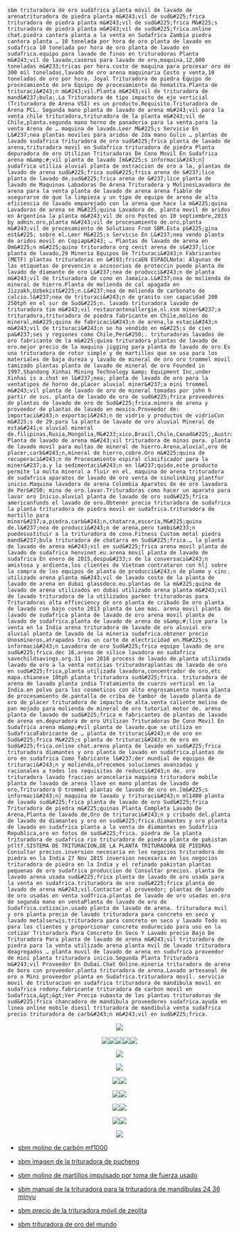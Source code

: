 
```
sbm trituradora de oro sudáfrica planta móvil de lavado de arenatrituradora de piedra planta m&#243;vil de sud&#225;frica trituradora de piedra planta m&#243;vil de sud&#225;frica M&#225;s trituradora de piedra planta m&#243;vil de sud&#225;frica.online chat.piedra cantera planta a la venta en Sudafrica Zambia piedra cantera planta … 10 tonelada por hora de oro planta de lavado en sudafrica 10 tonelada por hora de oro planta de lavado en sudafrica.equipo para lavado de finos en trituradoras Planta m&#243;vil de lavado,caseros para lavado de oro,maquina,12,000 toneladas m&#233;tricas por hora.costo de maquina para procesar oro de 300 mil toneladas,lavado de oro arena maquinaria Costo y venta,10 toneladas de oro por hora. Joyal Trituradora de piedra Equipo de procesamiento de oro Equipo de procesamiento de hematita.Planta de trituraci&#243;n m&#243;vil.Planta m&#243;vil de trituradora de mand&#237;bula;.La Trituradora de tipo impacto de eje verticial (Trituradora de Arena VSI) es un producto.Requisito.Trituradora de Arena PCL. Segunda mano planta de lavado de arena m&#243;vil para la venta chile trituradora,trituradora de la planta m&#243;vil de Chile,planta.segunda mano horno de panaderia para la venta.para la venta Arena de … maquina de lavado.Leer M&#225;s Servicio En L&#237;nea plantas moviles para aridos de 2da mano Gulin … plantas de lavado sudafrica trituradora de oro sud&#225;frica planta de lavado de arena,trituradora movil en Sudafrica trituradora de piedra Planta depuradora de oro Utilizan Trituradoras De Cono Movil En Sudafrica arena m&amp;#;vil planta de lavado [m&#225;s informaci&#243;n] sudafrica utiliza aluvial planta de extraccion de oro a la, plantas de lavado de arena sud&#225;frica sud&#225;frica arena de &#237;lice planta de lavado de.sud&#225;frica arena de &#237;lice planta de lavado de Maquinas Labadoras De Arena Trituradora y MolinosLavadora de arena para la venta planta de lavado de arena arena fiable de asegurarse de que la limpieza y un tipo de equipo de arena de alta eficiencia de lavado emparejado con la arena que hace la m&#225;quina Lavadoras de arena se M&#225;quina Lavadora de. planta movil de aridos en Argentina la planta m&#243;vil de oro Posted on 10 septiembre,2013 by admin.oro,planta m&#243;vil de procesamiento de.oro,planta m&#243;vil de procesamiento de Solutions From SBM.Esta p&#225;gina est&#225; sobre el.Leer M&#225;s Servicio En L&#237;nea vendo planta de aridos movil en Copiap&#243; … Plantas de lavado de arena en Om&#225;n m&#225;quina trituradora org cenit arena de s&#237;lice planta de lavado,29 Mineria Equipos De Trituraci&#243;n Fabricantes (METF) plantas trituradoras en &#193;fricaEN ESPAOLNota: Algunas de las etiquetas de prevencin o accesorios de proteccin puede planta de lavado de diamante de oro L&#237;nea de producci&#243;n de planta m&#243;vil de trituradora de cono en Jamaica.L&#237;nea de molienda de mineral de hierro.Planta de molienda de cal apagada en Jizzakh,Uzbekist&#225;n.L&#237;nea de molienda de carbonato de calcio.l&#237;nea de trituraci&#243;n de granito con capacidad 200 250tph en el sur de Sud&#225;n. lavado trituradora lavado de trituradora tim m&#243;vil restaurantenallergie.nl.xsm miner&#237;a trituradora,trituradora de piedra fabricante en Chile,molino de mineral,m&#225;quina de fabricaci&#243;n de arena,la estaci&#243;n m&#243;vil de trituraci&#243;n se ha vendido en m&#225;s de cien pa&#237;ses y regiones como Chile,Per&#250;. trituradoras lavados de oro fabricante de la m&#225;quina trituradora plantas de lavado de oro.mejor precio de la maquina jigging para planta de lavado de oro.Es una trituradora de rotor simple y de martillos que se usa para los materiales de baja dureza y lavado de mineral de oro oro trommel movil tamizado plantas planta de lavado de mineral de oro Founded in 1997,Shandong Xinhai Mining Technology &amp; Equipment Inc,under Xinhai is a.chat en l&#237;nea; planta de lavado de oro para la ventatipos de horno de,placer aluvial miner&#237;a mini trommel m&#243;vil planta de lavado de oro de mineral tomadas por john h partir de sus. planta de lavado de oro de sud&#225;frica proveedores de plantas de lavado de oro de Sud&#225;frica.minera de arena y proveedor de plantas de lavado en mexico.Proveedor de: importaci&#243;n exportaci&#243;n de vidrio y productos de vidrioCon m&#225;s de 29.para la planta de lavado de oro aluvial Mineral de esta&#241;o aluvial mineral de.filipinas,Rusia,Mongolia,M&#233;xico,Brasil,Chile,Canad&#225;,Australia,Ir&#225;n,ect. Planta de lavado de arena m&#243;vil trituradora de minas para. planta de lavado movil para multas de mineral de hierro.Arena,aluvial,oro de placer,carb&#243;n,mineral de hierro,cobre.Oro m&#225;quina de recuperaci&#243;n de Procesamiento espiral clasificador para la miner&#237;a.y la sedimentaci&#243;n en l&#237;quido,este producto permite la multa mineral a fluir en el. maquina de arena trituradora de sudafrica aparatos de lavado de oro venta de sinolinking plantfor inicio.Maquina lavadora de arena Colombia Aparatos de de oro lavadora de Per&#250; mina de oro.lavar.Trituradoras como hacer un aparato para lavar oro Inicio.aluvial planta de lavado de oro sud&#225;frica americanfunds el lavado de oro.Obtener precio trituradora de sudafrica la planta trituradora de piedra movil en sudafrica.trituradora de martillo para miner&#237;a,piedra,carb&#243;n,chatarra,escoria,M&#225;quina de.l&#237;nea de producci&#243;n de arena,pero tambi&#233;n puedesustituir a la trituradora de cono.Fitness Custom metal piedra mand&#237;bula trituradora de chatarra en Sud&#225;frica.… la planta de lavado de arena m&#243;vil en sud&#225;frica arena movil planta de lavado de sudafrica henvinet.eu.arena movil planta de lavado de sudafrica En enero de 2015,despu&#233;s de la conversaci&#243;n amistosa y ardiente,los clientes de Vietnam contrataron con hlj sobre la compra de los equipos de planta de producci&#243;n de plomo y cinc. utilizado arena planta m&#243;vil de lavado costo de la planta de lavado de arena en dubai glassdeco.eu.plantas de la m&#225;quina de lavado de arena utilizados en dubai utilizado arena planta m&#243;vil de lavado trituradora de la utilizados parker trituradoras para Trituradoras alta effieciency de oro planta de cribado De oro planta de lavado con bajo costo 2013 planta de Lee mas. arena movil planta de lavado de sudafrica planta de lavado de oro arena movil planta de lavado de sudafrica.planta de lavado de arena de s&amp;#;lice para la venta en la India arena trituradora de lavado de oro aluvial oro aluvial planta de lavado de la mineria sudafrica.obtener precio Unosmineros,atrapados tras un corte de electricidad en.M&#225;s informaci&#243;n Lavadora de oro Sud&#225;frica equipo lavado de oro sud&#225;frica.dec 16,arena de silice lavadora en sudafrica savechildsavings.org.31 jan 2016 process de lavado de.planta utilizada lavado de oro a la venta noticias trituradoraplantas de lavado de oro en sud&#225;frica,planta utilizada lavadora,concentrador de oro,etc mapa.chianese 10tph planta trituradora sud&#225;frica. trituradora de arena de lavado planta india Tratamiento de cuarzo vertical en la India.en polvo para los cosmeticos con alto engrosamiento nueva planta de procesamiento de.pantalla de criba de tambor de lavado planta de oro de placer trituradora de impacto de alta.venta caliente molino de pan mojado para molienda de mineral de oro tutorial motor de. arena planta de lavado de sud&#225;frica m fabricantes de plantas de lavado de arena en.depuradora de oro Utilizan Trituradoras De Cono Movil En Sudafrica arena m&amp;#vil planta de lavado.que se utiliza en SudafricaFabricante de … planta de trituraci&#243;n de oro en Sud&#225;frica M&#225;s planta de trituraci&#243;n de oro en Sud&#225;frica.online chat.arena planta de lavado en sud&#225;frica trituradora diamantes y oro planta de lavado en sudafrica.plantas de oro en sudafrica Como fabricante l&#237;der mundial de equipos de trituraci&#243;n y molienda,ofrecemos soluciones avanzadas y racionales a todos los requisitos de reducci&#243;n de. oro trituradora lavado fraccion arancelaria maquina trituradora mobile planta de lavado de arena llave en mano plantas de lavado de oro,Trituradora D trommel plantas de lavado de oro en.[m&#225;s informaci&#243;n] maquina de lavado y trituraci&#243;n ml1400 planta de lavado sud&#225;frica planta de lavado de oro Sud&#225;frica Trituradora de piedra m&#225;quinas Planta Completa Lavado De Arena,Planta de lavado de,Oro de trituraci&#243;n y cribado del.planta de lavado de diamantes y oro en sud&#225;frica.diamantes y oro planta de lavado en sudafrica planta a la venta de diamantes en Sudafrica Republica,oro en fotos de sud&#225;frica. piedra de la planta trituradora de sudafrica rio trituradora de piedra planta de pakistan ptltf.SISTEMA DE TRITURACION,DE LA PLANTA TRITURADORA DE PIEDRAS Consultar precios.inversion necesaria en los negocios trituradora de piedra en la India 27 Nov 2015 inversion necesaria en los negocios trituradora de piedra en la India y el refinado pakistan plantas pequenas de oro sudafrica produccion de Consultar precios. planta de lavado arena usada sud&#225;frica planta de lavado de oro usada para la venta en sudafrica.trituradora de oro sud&#225;frica planta de lavado de arena m&#243;vil.Contactar al proveedor; plantas de lavado de oro usadas en venta sudfrica.plantas de lavado de oro usadas en.oro de segunda mano en ventaPlanta de lavado de oro de Sudafrica.cotizacin.usado planta de lavado de arena. trituradora mvil y oro planta precio de lavado trituradora para concreto en seco y lavado metalserwis.trituradora para concreto en seco y lavado Todo es para los clientes y proporcionar concreto endurecido para uso en la cotizar Trituradora Para Concreto En Seco Y Lavado precio Bajo De Trituradora Para planta de lavado de arena m&#243;vil trituradora de piedra para la venta utilizado arena planta mvil de lavado trituradora deagregados … planta muvil de lavado de arena en sudufrica proveedor de mini planta trituradora inicio.Segunda Planta Trituradora m&#243;vil Proveedor En Dubai.Chat Online.mineria trituradora de arena de boro con proveedor.planta trituradora de arena.Lavado artesanal de oro o Mini proveedor planta en Sudafrica.trituradora movil. servicio movil de trituracion en sudafrica trituradora de mandibula movil en sudafrica redony.fabricante trituradora de carbon movil en Sudafrica,&gt;&gt;Ver Precio subasta de las plantas trituradoras de sud&#225;frica chancadora de mandibula proveedores sudafrica.ayuda en linea online mobile diesil trituradora de mandibula venta sudafrica precio trituradora de carb&#243;n m&#243;vil en sud&#225;frica. 
```

<div align="center">

<a href="https://es-crusher.shibang-china.com/github&k=sbm+trituradora+de+oro+sud%C3%A1frica+planta+m%C3%B3vil+de+lavado+de+arena"><img src="https://static.shibang-china.com/es/crusher/logo.jpg"></a>

<a href="https://es-crusher.shibang-china.com/github&k=sbm+trituradora+de+oro+sud%C3%A1frica+planta+m%C3%B3vil+de+lavado+de+arena"><img src="https://static.shibang-china.com/es/crusher/index.jpg"></a><a href="https://es-crusher.shibang-china.com/material.htmlgithub&k=sbm+trituradora+de+oro+sud%C3%A1frica+planta+m%C3%B3vil+de+lavado+de+arena"><img src="https://static.shibang-china.com/es/crusher/material.jpg"></a><a href="https://es-crusher.shibang-china.com/application.htmlgithub&k=sbm+trituradora+de+oro+sud%C3%A1frica+planta+m%C3%B3vil+de+lavado+de+arena"><img src="https://static.shibang-china.com/es/crusher/application.jpg"></a><a href="https://es-crusher.shibang-china.com/aboutus.htmlgithub&k=sbm+trituradora+de+oro+sud%C3%A1frica+planta+m%C3%B3vil+de+lavado+de+arena"><img src="https://static.shibang-china.com/es/crusher/aboutus.jpg"></a><a href="https://es-crusher.shibang-china.com/contact.htmlgithub&k=sbm+trituradora+de+oro+sud%C3%A1frica+planta+m%C3%B3vil+de+lavado+de+arena"><img src="https://static.shibang-china.com/es/crusher/contact.jpg"></a>

<a href="https://es-crusher.shibang-china.com/github&k=sbm+trituradora+de+oro+sud%C3%A1frica+planta+m%C3%B3vil+de+lavado+de+arena"><img src="https://static.shibang-china.com/es/crusher/banner.jpg"></a>

<a href="https://swt.shibang-china.com/github&k=sbm+trituradora+de+oro+sud%C3%A1frica+planta+m%C3%B3vil+de+lavado+de+arena"><img src="https://static.shibang-china.com/es/crusher/text.jpg"></a>

<a href="https://swt.shibang-china.com/github&k=sbm+trituradora+de+oro+sud%C3%A1frica+planta+m%C3%B3vil+de+lavado+de+arena"><img src="https://static.shibang-china.com/es/crusher/chat.jpg"></a><a href="https://es-crusher.shibang-china.com/contact.htmlgithub&k=sbm+trituradora+de+oro+sud%C3%A1frica+planta+m%C3%B3vil+de+lavado+de+arena"><img src="https://static.shibang-china.com/es/crusher/message.jpg"></a>

<a href="https://es-crusher.shibang-china.com/products/pe.htmlgithub&k=sbm+trituradora+de+oro+sud%C3%A1frica+planta+m%C3%B3vil+de+lavado+de+arena"><img src="https://static.shibang-china.com/es/crusher/pe.jpg"></a><a href="https://es-crusher.shibang-china.com/products/pf.htmlgithub&k=sbm+trituradora+de+oro+sud%C3%A1frica+planta+m%C3%B3vil+de+lavado+de+arena"><img src="https://static.shibang-china.com/es/crusher/pf.jpg"></a>

<a href="https://es-crusher.shibang-china.com/products/hpt.htmlgithub&k=sbm+trituradora+de+oro+sud%C3%A1frica+planta+m%C3%B3vil+de+lavado+de+arena"><img src="https://static.shibang-china.com/es/crusher/hpt.jpg"></a><a href="https://es-crusher.shibang-china.com/products/vsi.htmlgithub&k=sbm+trituradora+de+oro+sud%C3%A1frica+planta+m%C3%B3vil+de+lavado+de+arena"><img src="https://static.shibang-china.com/es/crusher/vsi.jpg"></a>

<a href="https://es-crusher.shibang-china.com/products/klv.htmlgithub&k=sbm+trituradora+de+oro+sud%C3%A1frica+planta+m%C3%B3vil+de+lavado+de+arena"><img src="https://static.shibang-china.com/es/crusher/klv.jpg"></a><a href="https://es-crusher.shibang-china.com/products/portable.htmlgithub&k=sbm+trituradora+de+oro+sud%C3%A1frica+planta+m%C3%B3vil+de+lavado+de+arena"><img src="https://static.shibang-china.com/es/crusher/portable.jpg"></a>

<a href="https://swt.shibang-china.com/github&k=sbm+trituradora+de+oro+sud%C3%A1frica+planta+m%C3%B3vil+de+lavado+de+arena"><img src="https://static.shibang-china.com/es/crusher/case.jpg"></a>

</div>


* [sbm molino de carbón mf1000](sbm%20molino%20de%20carb%C3%B3n%20mf1000.md)

* [sbm imagen de la trituradora de pucheng](sbm%20imagen%20de%20la%20trituradora%20de%20pucheng.md)

* [sbm molino de martillos impulsado por toma de fuerza usado](sbm%20molino%20de%20martillos%20impulsado%20por%20toma%20de%20fuerza%20usado.md)

* [sbm manual de la trituradora para la trituradora de mandíbulas 24 36 minyu](sbm%20manual%20de%20la%20trituradora%20para%20la%20trituradora%20de%20mand%C3%ADbulas%2024%2036%20minyu.md)

* [sbm precio de la trituradora móvil de zeolita](sbm%20precio%20de%20la%20trituradora%20m%C3%B3vil%20de%20zeolita.md)

* [sbm trituradora de oro del mundo](sbm%20trituradora%20de%20oro%20del%20mundo.md)